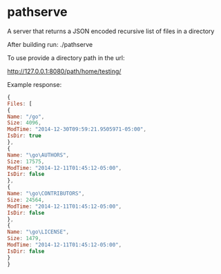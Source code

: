 # pathserve
A server that returns a JSON encoded recursive list of files in a directory

After building run: ./pathserve 

To use provide a directory path in the url:

http://127.0.0.1:8080/path/home/testing/

Example response:
```javascript
{
Files: [
{
Name: "/go",
Size: 4096,
ModTime: "2014-12-30T09:59:21.9505971-05:00",
IsDir: true
},
{
Name: "\go\AUTHORS",
Size: 17575,
ModTime: "2014-12-11T01:45:12-05:00",
IsDir: false
},
{
Name: "\go\CONTRIBUTORS",
Size: 24564,
ModTime: "2014-12-11T01:45:12-05:00",
IsDir: false
},
{
Name: "\go\LICENSE",
Size: 1479,
ModTime: "2014-12-11T01:45:12-05:00",
IsDir: false
}
}
```
